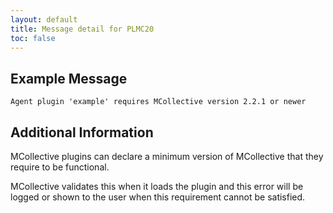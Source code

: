 ```yaml
---
layout: default
title: Message detail for PLMC20
toc: false
---
```


Example Message
---------------

    Agent plugin 'example' requires MCollective version 2.2.1 or newer

Additional Information
----------------------

MCollective plugins can declare a minimum version of MCollective that they require to be functional.

MCollective validates this when it loads the plugin and this error will be logged or shown to the user when this requirement cannot be satisfied.

